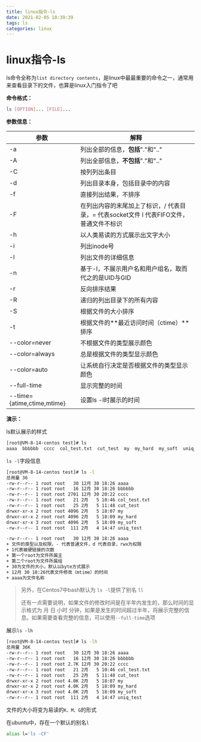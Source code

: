 ```yaml
---
title: linux指令-ls
date: 2021-02-05 18:39:39
tags: ls
categories: linux
---
```

# linux指令-ls

ls命令全称为`list directory contents`，是linux中最最重要的命令之一，通常用来查看目录下的文件，也算是linux入门指令了吧

**命令格式：**

```bash
ls [OPTION]... [FILE]...
```

**参数信息：**

| 参数                       | 解释                                                         |
| -------------------------- | ------------------------------------------------------------ |
| -a                         | 列出全部的信息，**包括**"."和".."                            |
| -A                         | 列出全部信息，**不包括**"."和".."                            |
| -C                         | 按列列出条目                                                 |
| -d                         | 列出目录本身，包括目录中的内容                               |
| -f                         | 直接列出结果，不排序                                         |
| -F                         | 在列出内容的末尾加上了标识，/ 代表目录，= 代表socket文件 l 代表FIFO文件，普通文件不标识 |
| -h                         | 以人类易读的方式展示出文字大小                               |
| -i                         | 列出inode号                                                  |
| -l                         | 列出文件的详细信息                                           |
| -n                         | 基于-l，不展示用户名和用户组名，取而代之的是UID与GID         |
| -r                         | 反向排序结果                                                 |
| -R                         | 递归的列出目录下的所有内容                                   |
| -S                         | 根据文件的大小排序                                           |
| -t                         | 根据文件的**最近访问时间（ctime）**排序                      |
| --color=never              | 不根据文件的类型展示颜色                                     |
| --color=always             | 总是根据文件的类型显示颜色                                   |
| --color=auto               | 让系统自行决定是否根据文件的类型显示颜色                     |
| --full-time                | 显示完整的时间                                               |
| --time={atime,ctime,mtime} | 设置ls -l时展示的时间                                        |

**演示：**

ls默认展示的样式

```bash
[root@VM-8-14-centos test]# ls
aaaa  bbbbbb  cccc  col_test.txt  cut_test  my  my_hard  my_soft  uniq_test
```

`ls -l`字段信息

```bash
[root@VM-8-14-centos test]# ls -l
总用量 36
-rw-r--r-- 1 root root   30 12月 30 18:26 aaaa
-rw-r--r-- 1 root root   16 12月 30 18:26 bbbbbb
-rw-r--r-- 1 root root 2701 12月 30 20:22 cccc
-rw-r--r-- 1 root root   21 2月   5 10:46 col_test.txt
-rw-r--r-- 1 root root   25 2月   5 11:48 cut_test
drwxr-xr-x 2 root root 4096 2月   5 18:07 my
drwxr-xr-x 2 root root 4096 2月   5 18:09 my_hard
drwxr-xr-x 3 root root 4096 2月   5 18:09 my_soft
-rw-r--r-- 1 root root  111 2月   4 14:47 uniq_test
```

```bash
-rw-r--r-- 1 root root   30 12月 30 18:26 aaaa
+ 文件的类型以及权限，- 代表普通文件，d 代表目录，rwx为权限
+ 1代表被硬链接的次数
+ 第一个root为文件所属主
+ 第二个root为文件所属组
+ 30为文件的大小，默认以byte方式展示
+ 12月 30 18:26代表文件修改（mtime）的时间
+ aaaa为文件名称
```

> 另外，在Centos7中bash默认为 `ls -l`提供了别名 `ll`
>
> 还有一点需要说明，如果文件的修改时间是在半年内发生的，那么时间的显示格式为 月 日 小时 分钟，如果是发生的时间超过半年，将展示完整的信息。如果需要查看完整的信息，可以使用`--full-time`选项

展示`ls -lh`

```bash
[root@VM-8-14-centos test]# ls -lh
总用量 36K
-rw-r--r-- 1 root root   30 12月 30 18:26 aaaa
-rw-r--r-- 1 root root   16 12月 30 18:26 bbbbbb
-rw-r--r-- 1 root root 2.7K 12月 30 20:22 cccc
-rw-r--r-- 1 root root   21 2月   5 10:46 col_test.txt
-rw-r--r-- 1 root root   25 2月   5 11:48 cut_test
drwxr-xr-x 2 root root 4.0K 2月   5 18:07 my
drwxr-xr-x 2 root root 4.0K 2月   5 18:09 my_hard
drwxr-xr-x 3 root root 4.0K 2月   5 18:09 my_soft
-rw-r--r-- 1 root root  111 2月   4 14:47 uniq_test
```

文件的大小将变为易读的`K、M、G`的形式

在ubuntu中，存在一个默认的别名`l`

```bash
alias l='ls -CF'
```
